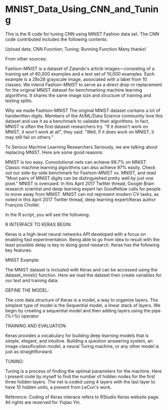 # MNIST_Data_Using_CNN_and_Tuning

This is the R code for tuning CNN using MINST Fashion data set. The CNN code contributed includes the following contents:

Upload data;
CNN Function;
Tuning;
Running Function
Many thanks!

From other sources:

Fashion-MNIST is a dataset of Zalando's article images—consisting of a training set of 60,000 examples and a test set of 10,000 examples. Each example is a 28x28 grayscale image, associated with a label from 10 classes. We intend Fashion-MNIST to serve as a direct drop-in replacement for the original MNIST dataset for benchmarking machine learning algorithms. It shares the same image size and structure of training and testing splits.

Why we made Fashion-MNIST The original MNIST dataset contains a lot of handwritten digits. Members of the AI/ML/Data Science community love this dataset and use it as a benchmark to validate their algorithms. In fact, MNIST is often the first dataset researchers try. "If it doesn't work on MNIST, it won't work at all", they said. "Well, if it does work on MNIST, it may still fail on others."

To Serious Machine Learning Researchers Seriously, we are talking about replacing MNIST. Here are some good reasons:

MNIST is too easy. Convolutional nets can achieve 99.7% on MNIST. Classic machine learning algorithms can also achieve 97% easily. Check out our side-by-side benchmark for Fashion-MNIST vs. MNIST, and read "Most pairs of MNIST digits can be distinguished pretty well by just one pixel." MNIST is overused. In this April 2017 Twitter thread, Google Brain research scientist and deep learning expert Ian Goodfellow calls for people to move away from MNIST. MNIST can not represent modern CV tasks, as noted in this April 2017 Twitter thread, deep learning expert/Keras author François Chollet.

In the R script, you will see the following:

R INTERFACE TO KERAS BEGIN: 

Keras is a high-level neural networks API developed with a focus on enabling fast experimentation. Being able to go from idea to result with the least possible delay is key to doing good research. Keras has the following key features:

MNIST Example:

The MNIST dataset is included with Keras and can be accessed using the dataset_mnist() function. Here we load the dataset then create variables for our test and training data:

DEFINE THE MODEL:

The core data structure of Keras is a model, a way to organize layers. The simplest type of model is the Sequential model, a linear stack of layers. We begin by creating a sequential model and then adding layers using the pipe (%>%) operator

TRAINING AND EVALUATION:

Keras provides a vocabulary for building deep learning models that is simple, elegant, and intuitive. Building a question answering system, an image classification model, a neural Turing machine, or any other model is just as straightforward.

TUNING: 

Tuning is a process of finding the optimal parameters for the machine. Here I present code by myself to find the number of hidden nodes for the first three hidden layers. The net is coded using 4 layers with the last layer to have 10 hidden units, a present from LeCun's work. 

Reference: Coding of Keras interace refers to RStudio Keras website page.
All rights are reserved for Yiqiao Yin.
